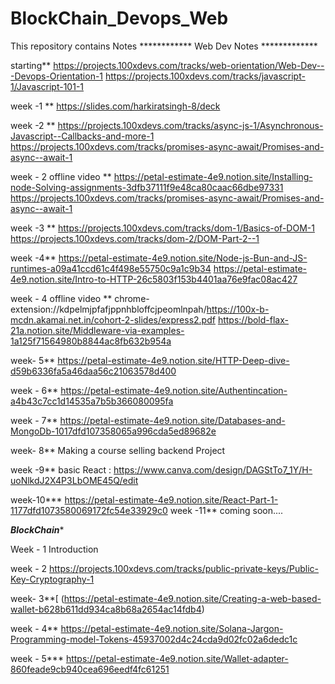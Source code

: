 # BlockChain_Devops_Web
This repository contains Notes 
************ Web Dev Notes *************

starting**
https://projects.100xdevs.com/tracks/web-orientation/Web-Dev---Devops-Orientation-1
https://projects.100xdevs.com/tracks/javascript-1/Javascript-101-1

week -1 **
https://slides.com/harkiratsingh-8/deck

week -2 **
https://projects.100xdevs.com/tracks/async-js-1/Asynchronous-Javascript--Callbacks-and-more-1
https://projects.100xdevs.com/tracks/promises-async-await/Promises-and-async--await-1

week - 2 offline video **
https://petal-estimate-4e9.notion.site/Installing-node-Solving-assignments-3dfb37111f9e48ca80caac66dbe97331
https://projects.100xdevs.com/tracks/promises-async-await/Promises-and-async--await-1

week -3 **
https://projects.100xdevs.com/tracks/dom-1/Basics-of-DOM-1
https://projects.100xdevs.com/tracks/dom-2/DOM-Part-2--1

week -4**
https://petal-estimate-4e9.notion.site/Node-js-Bun-and-JS-runtimes-a09a41ccd61c4f498e55750c9a1c9b34
https://petal-estimate-4e9.notion.site/Intro-to-HTTP-26c5803f153b4401aa76e9fac08ac427

week - 4 offline video **
chrome-extension://kdpelmjpfafjppnhbloffcjpeomlnpah/https://100x-b-mcdn.akamai.net.in/cohort-2-slides/express2.pdf
https://bold-flax-21a.notion.site/Middleware-via-examples-1a125f71564980b8844ac8fb632b954a

week- 5**
https://petal-estimate-4e9.notion.site/HTTP-Deep-dive-d59b6336fa5a46daa56c21063578d400

week - 6**
https://petal-estimate-4e9.notion.site/Authentincation-a4b43c7cc1d14535a7b5b366080095fa

week - 7**
https://petal-estimate-4e9.notion.site/Databases-and-MongoDb-1017dfd107358065a996cda5ed89682e

week- 8**
Making a course selling backend Project

week -9**
basic React : https://www.canva.com/design/DAGStTo7_1Y/H-uoNlkdJ2X4P3LbOME45Q/edit

week-10***
https://petal-estimate-4e9.notion.site/React-Part-1-1177dfd1073580069172fc54e33929c0
week -11**
coming soon....

*******BlockChain********

Week - 1
Introduction

week - 2
https://projects.100xdevs.com/tracks/public-private-keys/Public-Key-Cryptography-1

week- 3**[
(https://petal-estimate-4e9.notion.site/Creating-a-web-based-wallet-b628b611dd934ca8b68a2654ac14fdb4)

week - 4**
https://petal-estimate-4e9.notion.site/Solana-Jargon-Programming-model-Tokens-45937002d4c24cda9d02fc02a6dedc1c


week - 5***
https://petal-estimate-4e9.notion.site/Wallet-adapter-860feade9cb940cea696eedf4fc61251



